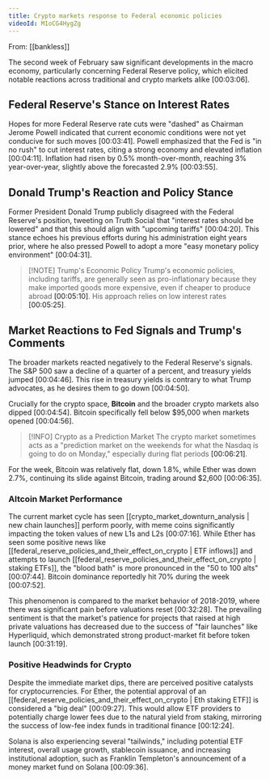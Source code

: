 ```yaml
---
title: Crypto markets response to Federal economic policies
videoId: M1oCG4HygZg
---
```


From: [[bankless]] <br/> 

The second week of February saw significant developments in the macro economy, particularly concerning Federal Reserve policy, which elicited notable reactions across traditional and crypto markets alike <a class="yt-timestamp" data-t="00:03:06">[00:03:06]</a>.

## Federal Reserve's Stance on Interest Rates

Hopes for more Federal Reserve rate cuts were "dashed" as Chairman Jerome Powell indicated that current economic conditions were not yet conducive for such moves <a class="yt-timestamp" data-t="00:03:41">[00:03:41]</a>. Powell emphasized that the Fed is "in no rush" to cut interest rates, citing a strong economy and elevated inflation <a class="yt-timestamp" data-t="00:04:11">[00:04:11]</a>. Inflation had risen by 0.5% month-over-month, reaching 3% year-over-year, slightly above the forecasted 2.9% <a class="yt-timestamp" data-t="00:03:55">[00:03:55]</a>.

## Donald Trump's Reaction and Policy Stance

Former President Donald Trump publicly disagreed with the Federal Reserve's position, tweeting on Truth Social that "interest rates should be lowered" and that this should align with "upcoming tariffs" <a class="yt-timestamp" data-t="00:04:20">[00:04:20]</a>. This stance echoes his previous efforts during his administration eight years prior, where he also pressed Powell to adopt a more "easy monetary policy environment" <a class="yt-timestamp" data-t="00:04:31">[00:04:31]</a>.

> [!NOTE] Trump's Economic Policy
> Trump's economic policies, including tariffs, are generally seen as pro-inflationary because they make imported goods more expensive, even if cheaper to produce abroad <a class="yt-timestamp" data-t="00:05:10">[00:05:10]</a>. His approach relies on low interest rates <a class="yt-timestamp" data-t="00:05:25">[00:05:25]</a>.

## Market Reactions to Fed Signals and Trump's Comments

The broader markets reacted negatively to the Federal Reserve's signals. The S&P 500 saw a decline of a quarter of a percent, and treasury yields jumped <a class="yt-timestamp" data-t="00:04:46">[00:04:46]</a>. This rise in treasury yields is contrary to what Trump advocates, as he desires them to go down <a class="yt-timestamp" data-t="00:04:50">[00:04:50]</a>.

Crucially for the crypto space, **Bitcoin** and the broader crypto markets also dipped <a class="yt-timestamp" data-t="00:04:54">[00:04:54]</a>. Bitcoin specifically fell below $95,000 when markets opened <a class="yt-timestamp" data-t="00:04:56">[00:04:56]</a>.

> [!INFO] Crypto as a Prediction Market
> The crypto market sometimes acts as a "prediction market on the weekends for what the Nasdaq is going to do on Monday," especially during flat periods <a class="yt-timestamp" data-t="00:06:21">[00:06:21]</a>.

For the week, Bitcoin was relatively flat, down 1.8%, while Ether was down 2.7%, continuing its slide against Bitcoin, trading around $2,600 <a class="yt-timestamp" data-t="00:06:35">[00:06:35]</a>.

### Altcoin Market Performance

The current market cycle has seen [[crypto_market_downturn_analysis | new chain launches]] perform poorly, with meme coins significantly impacting the token values of new L1s and L2s <a class="yt-timestamp" data-t="00:07:16">[00:07:16]</a>. While Ether has seen some positive news like [[federal_reserve_policies_and_their_effect_on_crypto | ETF inflows]] and attempts to launch [[federal_reserve_policies_and_their_effect_on_crypto | staking ETFs]], the "blood bath" is more pronounced in the "50 to 100 alts" <a class="yt-timestamp" data-t="00:07:44">[00:07:44]</a>. Bitcoin dominance reportedly hit 70% during the week <a class="yt-timestamp" data-t="00:07:52">[00:07:52]</a>.

This phenomenon is compared to the market behavior of 2018-2019, where there was significant pain before valuations reset <a class="yt-timestamp" data-t="00:32:28">[00:32:28]</a>. The prevailing sentiment is that the market's patience for projects that raised at high private valuations has decreased due to the success of "fair launches" like Hyperliquid, which demonstrated strong product-market fit before token launch <a class="yt-timestamp" data-t="00:31:19">[00:31:19]</a>.

### Positive Headwinds for Crypto

Despite the immediate market dips, there are perceived positive catalysts for cryptocurrencies. For Ether, the potential approval of an [[federal_reserve_policies_and_their_effect_on_crypto | Eth staking ETF]] is considered a "big deal" <a class="yt-timestamp" data-t="00:09:27">[00:09:27]</a>. This would allow ETF providers to potentially charge lower fees due to the natural yield from staking, mirroring the success of low-fee index funds in traditional finance <a class="yt-timestamp" data-t="00:12:24">[00:12:24]</a>.

Solana is also experiencing several "tailwinds," including potential ETF interest, overall usage growth, stablecoin issuance, and increasing institutional adoption, such as Franklin Templeton's announcement of a money market fund on Solana <a class="yt-timestamp" data-t="00:09:36">[00:09:36]</a>.